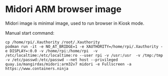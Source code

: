 # Midori ARM browser image

Midori image is minimal image, used to run browser in Kiosk mode.

Manual start command:
```
cp /home/rpi/.Xauthority /root/.Xauthority
podman run -it -e NO_AT_BRIDGE=1 -e XAUTHORITY=/home/rpi/.Xauthority -e DISPLAY=:0.0 -v /home/rpi:/home/rpi  -v /etc/localtime:/etc/localtime:ro --user rpi -v /usr:/usr  -v /tmp:/tmp -v /etc/passwd:/etc/passwd --net host --privileged quay.io/mangirdas/midori:arm32v7 midori -e Fullscreen -a https://www.containers.ninja

```
